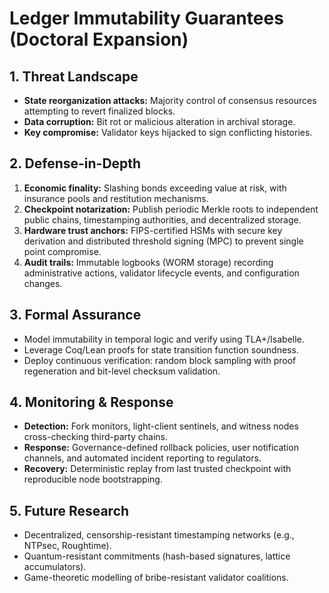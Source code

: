 # Ledger Immutability Guarantees (Doctoral Expansion)

## 1. Threat Landscape
- **State reorganization attacks:** Majority control of consensus resources attempting to revert finalized blocks.
- **Data corruption:** Bit rot or malicious alteration in archival storage.
- **Key compromise:** Validator keys hijacked to sign conflicting histories.

## 2. Defense-in-Depth
1. **Economic finality:** Slashing bonds exceeding value at risk, with insurance pools and restitution mechanisms.
2. **Checkpoint notarization:** Publish periodic Merkle roots to independent public chains, timestamping authorities, and decentralized storage.
3. **Hardware trust anchors:** FIPS-certified HSMs with secure key derivation and distributed threshold signing (MPC) to prevent single point compromise.
4. **Audit trails:** Immutable logbooks (WORM storage) recording administrative actions, validator lifecycle events, and configuration changes.

## 3. Formal Assurance
- Model immutability in temporal logic and verify using TLA+/Isabelle.
- Leverage Coq/Lean proofs for state transition function soundness.
- Deploy continuous verification: random block sampling with proof regeneration and bit-level checksum validation.

## 4. Monitoring & Response
- **Detection:** Fork monitors, light-client sentinels, and witness nodes cross-checking third-party chains.
- **Response:** Governance-defined rollback policies, user notification channels, and automated incident reporting to regulators.
- **Recovery:** Deterministic replay from last trusted checkpoint with reproducible node bootstrapping.

## 5. Future Research
- Decentralized, censorship-resistant timestamping networks (e.g., NTPsec, Roughtime).
- Quantum-resistant commitments (hash-based signatures, lattice accumulators).
- Game-theoretic modelling of bribe-resistant validator coalitions.
